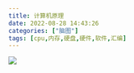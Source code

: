 ```yaml
---
title: 计算机原理
date: 2022-08-28 14:43:26
categories: ["脑图"]
tags: [cpu,内存,硬盘,硬件,软件,汇编]
---
```

![](/images/计算机原理.png)

